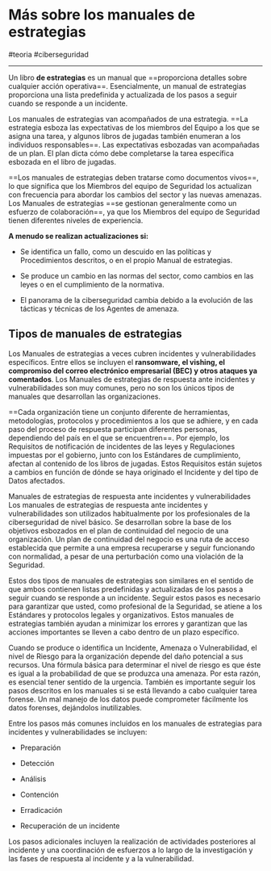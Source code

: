 # Más sobre los manuales de estrategias
#teoria #ciberseguridad 

---
Un libro **de estrategias** es un manual que ==proporciona detalles sobre cualquier acción operativa==. Esencialmente, un manual de estrategias proporciona una lista predefinida y actualizada de los pasos a seguir cuando se responde a un incidente.

Los manuales de estrategias van acompañados de una estrategia. ==La estrategia esboza las expectativas de los miembros del Equipo a los que se asigna una tarea, y algunos libros de jugadas también enumeran a los individuos responsables==. Las expectativas esbozadas van acompañadas de un plan. El plan dicta cómo debe completarse la tarea específica esbozada en el libro de jugadas.

==Los manuales de estrategias deben tratarse como documentos vivos==, lo que significa que los Miembros del equipo de Seguridad los actualizan con frecuencia para abordar los cambios del sector y las nuevas amenazas. Los Manuales de estrategias ==se gestionan generalmente como un esfuerzo de colaboración==, ya que los Miembros del equipo de Seguridad tienen diferentes niveles de experiencia.

**A menudo se realizan actualizaciones si:**

- Se identifica un fallo, como un descuido en las políticas y Procedimientos descritos, o en el propio Manual de estrategias.

- Se produce un cambio en las normas del sector, como cambios en las leyes o en el cumplimiento de la normativa.

- El panorama de la ciberseguridad cambia debido a la evolución de las tácticas y técnicas de los Agentes de amenaza.

## Tipos de manuales de estrategias

Los Manuales de estrategias a veces cubren incidentes y vulnerabilidades específicos. Entre ellos se incluyen el **ransomware, el vishing, el compromiso del correo electrónico empresarial (BEC) y otros ataques ya comentados**. Los Manuales de estrategias de respuesta ante incidentes y vulnerabilidades son muy comunes, pero no son los únicos tipos de manuales que desarrollan las organizaciones.

==Cada organización tiene un conjunto diferente de herramientas, metodologías, protocolos y procedimientos a los que se adhiere, y en cada paso del proceso de respuesta participan diferentes personas, dependiendo del país en el que se encuentren==. Por ejemplo, los Requisitos de notificación de incidentes de las leyes y Regulaciones impuestas por el gobierno, junto con los Estándares de cumplimiento, afectan al contenido de los libros de jugadas. Estos Requisitos están sujetos a cambios en función de dónde se haya originado el Incidente y del tipo de Datos afectados.

Manuales de estrategias de respuesta ante incidentes y vulnerabilidades
Los manuales de estrategias de respuesta ante incidentes y vulnerabilidades son utilizados habitualmente por los profesionales de la ciberseguridad de nivel básico. Se desarrollan sobre la base de los objetivos esbozados en el plan de continuidad del negocio de una organización. Un plan de continuidad del negocio es una ruta de acceso establecida que permite a una empresa recuperarse y seguir funcionando con normalidad, a pesar de una perturbación como una violación de la Seguridad.

Estos dos tipos de manuales de estrategias son similares en el sentido de que ambos contienen listas predefinidas y actualizadas de los pasos a seguir cuando se responde a un incidente. Seguir estos pasos es necesario para garantizar que usted, como profesional de la Seguridad, se atiene a los Estándares y protocolos legales y organizativos. Estos manuales de estrategias también ayudan a minimizar los errores y garantizan que las acciones importantes se lleven a cabo dentro de un plazo específico.

Cuando se produce o identifica un Incidente, Amenaza o Vulnerabilidad, el nivel de Riesgo para la organización depende del daño potencial a sus recursos. Una fórmula básica para determinar el nivel de riesgo es que éste es igual a la probabilidad de que se produzca una amenaza. Por esta razón, es esencial tener sentido de la urgencia. También es importante seguir los pasos descritos en los manuales si se está llevando a cabo cualquier tarea forense. Un mal manejo de los datos puede comprometer fácilmente los datos forenses, dejándolos inutilizables.

Entre los pasos más comunes incluidos en los manuales de estrategias para incidentes y vulnerabilidades se incluyen:

- Preparación

- Detección

- Análisis

- Contención

- Erradicación

- Recuperación de un incidente

Los pasos adicionales incluyen la realización de actividades posteriores al incidente y una coordinación de esfuerzos a lo largo de la investigación y las fases de respuesta al incidente y a la vulnerabilidad.